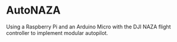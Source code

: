 AutoNAZA
========

Using a Raspberry Pi and an Arduino Micro with the DJI NAZA flight controller to implement modular autopilot.
